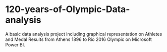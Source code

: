 # 120-years-of-Olympic-Data-analysis
A basic data analysis project including graphical representation on Athletes and Medal Results from Athens 1896 to Rio 2016 Olympic on Microsoft Power BI.
